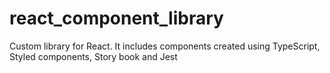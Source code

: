 # react_component_library
Custom library for React.  It includes components created using TypeScript, Styled components, Story book and Jest
